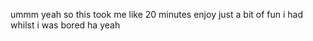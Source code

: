 ummm yeah so this took me like 20 minutes enjoy 
just a bit of fun i had whilst i was bored
ha
yeah
